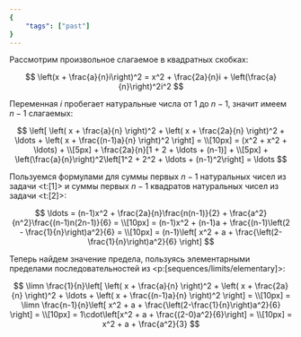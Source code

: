 ```yaml
---
{
    "tags": ["past"]
}
---
```


Рассмотрим произвольное слагаемое в квадратных скобках:

$$ \left(x + \frac{a}{n}i\right)^2 = x^2 + \frac{2a}{n}i + \left(\frac{a}{n}\right)^2i^2 $$

Переменная $i$ пробегает натуральные числа от $1$ до $n-1$, значит имеем $n-1$ слагаемых:

$$ \left[ \left( x + \frac{a}{n} \right)^2 + \left( x + \frac{2a}{n} \right)^2 + \ldots + \left( x + \frac{(n-1)a}{n} \right)^2 \right] = \\[10px] = (x^2 + x^2 + \ldots) + \\[5px] + \frac{2a}{n}[1 + 2 + \ldots + (n-1)] + \\[5px] + \left(\frac{a}{n}\right)^2\left[1^2 + 2^2 + \ldots + (n-1)^2\right] = \ldots $$

Пользуемся формулами для суммы первых $n-1$ натуральных чисел из задачи <t:[1]> и суммы первых $n-1$ квадратов натуральных чисел из задачи <t:[2]>:

$$ \ldots = (n-1)x^2 + \frac{2a}{n}\frac{n(n-1)}{2} + \frac{a^2}{n^2}\frac{(n-1)n(2n-1)}{6} = \\[10px] = (n-1)x^2 + (n-1)a + \frac{(n-1)\left(2 - \frac{1}{n}\right)a^2}{6} = \\[10px] = (n-1)\left[ x^2 + a + \frac{\left(2-\frac{1}{n}\right)a^2}{6} \right] $$

Теперь найдем значение предела, пользуясь элементарными пределами последовательностей из <p:[sequences/limits/elementary]>:

$$ \limn \frac{1}{n}\left[ \left( x + \frac{a}{n} \right)^2 + \left( x + \frac{2a}{n} \right)^2 + \ldots + \left( x + \frac{(n-1)a}{n} \right)^2 \right] = \\[10px] = \limn \frac{n-1}{n}\left[ x^2 + a + \frac{\left(2-\frac{1}{n}\right)a^2}{6} \right] = \\[10px] = 1\cdot\left[x^2 + a + \frac{(2-0)a^2}{6}\right] = \\[10px] = x^2 + a + \frac{a^2}{3} $$